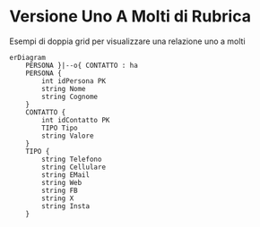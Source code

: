 # Versione Uno A Molti di Rubrica
Esempi di doppia grid per visualizzare una relazione uno a molti
```mermaid
erDiagram
    PERSONA }|--o{ CONTATTO : ha
    PERSONA {
        int idPersona PK
        string Nome
        string Cognome
    }
    CONTATTO {
        int idContatto PK
        TIPO Tipo
        string Valore
    }
    TIPO {
        string Telefono
        string Cellulare
        string EMail
        string Web
        string FB
        string X
        string Insta
    }
```
